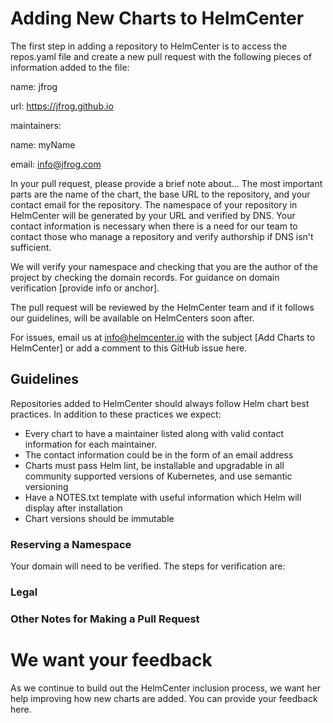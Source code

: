 # Adding New Charts to HelmCenter

The first step in adding a repository to HelmCenter is to access the repos.yaml file and create a new pull request with the following pieces of information added to the file:

name: jfrog

url: https://jfrog.github.io

maintainers:

name: myName

email: info@jfrog.com

In your pull request, please provide a brief note about... The most important parts are the name of the chart, the base URL to the repository, and your contact email for the repository. The namespace of your repository in HelmCenter will be generated by your URL and verified by DNS. Your contact information is necessary when there is a need for our team to contact those who manage a repository and verify authorship if DNS isn't sufficient. 

We will verify your namespace and checking that you are the author of the project by checking the domain records. For guidance on domain verification [provide info or anchor]. 

The pull request will be reviewed by the HelmCenter team and if it follows our guidelines, will be available on HelmCenters soon after.

For issues, email us at info@helmcenter.io with the subject [Add Charts to HelmCenter] or add a comment to this GitHub issue here.

## Guidelines

Repositories added to HelmCenter should always follow Helm chart best practices. In addition to these practices we expect:

* Every chart to have a maintainer listed along with valid contact information for each maintainer. 
* The contact information could be in the form of an email address
* Charts must pass Helm lint, be installable and upgradable in all community supported versions of Kubernetes, and use semantic versioning
* Have a NOTES.txt template with useful information which Helm will display after installation
* Chart versions should be immutable 

### Reserving a Namespace
Your domain will need to be verified. The steps for verification are:

### Legal

### Other Notes for Making a Pull Request

# We want your feedback

As we continue to build out the HelmCenter inclusion process, we want her help improving how new charts are added. You can provide your feedback here.

